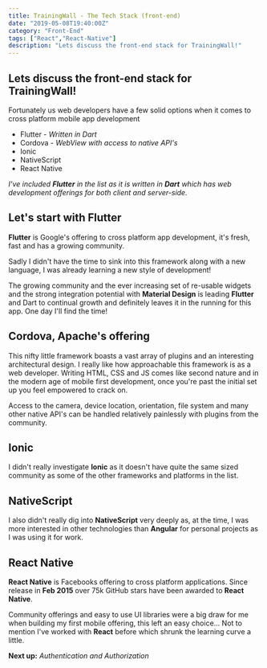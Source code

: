 ```yaml
---
title: TrainingWall - The Tech Stack (front-end)
date: "2019-05-08T19:40:00Z"
category: "Front-End"
tags: ["React","React-Native"]
description: "Lets discuss the front-end stack for TrainingWall!"
---
```


## Lets discuss the front-end stack for TrainingWall!

Fortunately us web developers have a few solid options when it comes to cross platform mobile app development

* Flutter - *Written in Dart*
* Cordova - *WebView with access to native API's*
* Ionic
* NativeScript
* React Native

*I've included ***Flutter*** in the list as it is written in **Dart** which has web development offerings for both client and server-side.*

## Let's start with Flutter

**Flutter** is Google's offering to cross platform app development, it's fresh, fast and has a growing community.

Sadly I didn't have the time to sink into this framework along with a new language, I was already learning a new style of development!

The growing community and the ever increasing set of re-usable widgets and the strong integration potential with **Material Design** is leading **Flutter** and Dart to continual growth and definitely leaves it in the running for this app. One day I'll find the time!

## Cordova, Apache's offering

This nifty little framework boasts a vast array of plugins and an interesting architectural design. I really like how approachable this framework is as a web developer. Writing HTML, CSS and JS comes like second nature and in the modern age of mobile first development, once you're past the initial set up you feel empowered to crack on.

Access to the camera, device location, orientation, file system and many other native API's can be handled relatively painlessly with plugins from the community.

## Ionic

I didn't really investigate **Ionic** as it doesn't have quite the same sized community as some of the other frameworks and platforms in the list.

## NativeScript

I also didn't really dig into **NativeScript** very deeply as, at the time, I was more interested in other technologies than **Angular** for personal projects as I was using it for work.

## React Native

**React Native** is Facebooks offering to cross platform applications. Since release in **Feb 2015** over 75k GitHub stars have been awarded to **React Native**.

Community offerings and easy to use UI libraries were a big draw for me when building my first mobile offering, this left an easy choice... Not to mention I've worked with **React** before which shrunk the learning curve a little.

**Next up:** *Authentication and Authorization*